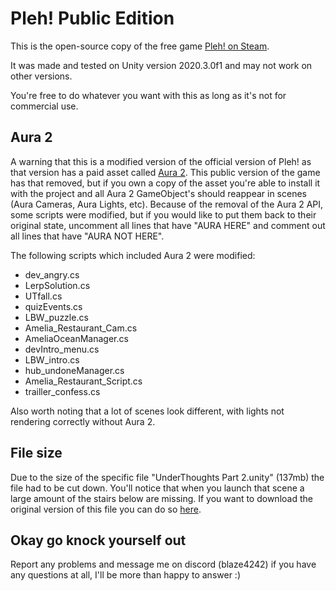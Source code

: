 # Pleh! Public Edition
 This is the open-source copy of the free game [Pleh! on Steam](https://store.steampowered.com/app/2191550/Pleh).

 It was made and tested on Unity version 2020.3.0f1 and may not work on other versions.
 
 You're free to do whatever you want with this as long as it's not for commercial use.

## Aura 2
 A warning that this is a modified version of the official version of Pleh! as that version has a paid asset called [Aura 2](https://assetstore.unity.com/packages/tools/particles-effects/aura-2-volumetric-lighting-fog-137148). This public version of the game has that removed, but if you own a copy of the asset you're able to install it with the project and all Aura 2 GameObject's should reappear in scenes (Aura Cameras, Aura Lights, etc). 
 Because of the removal of the Aura 2 API, some scripts were modified, but if you would like to put them back to their original state, uncomment all lines that have "AURA HERE" and comment out all lines that have "AURA NOT HERE".

 The following scripts which included Aura 2 were modified:
 - dev_angry.cs
 - LerpSolution.cs
 - UTfall.cs
 - quizEvents.cs
 - LBW_puzzle.cs
 - Amelia_Restaurant_Cam.cs
 - AmeliaOceanManager.cs
 - devIntro_menu.cs
 - LBW_intro.cs
 - hub_undoneManager.cs
 - Amelia_Restaurant_Script.cs
 - trailler_confess.cs

 Also worth noting that a lot of scenes look different, with lights not rendering correctly without Aura 2.

 ## File size
 Due to the size of the specific file "UnderThoughts Part 2.unity" (137mb) the file had to be cut down. You'll notice that when you launch that scene a large amount of the stairs below are missing. If you want to download the original version of this file you can do so [here](https://drive.google.com/file/d/1NU-_aRgIihtVoSFQKpIhOnhj-hPMx5FS/view?usp=sharing).

 ## Okay go knock yourself out
 Report any problems and message me on discord (blaze4242) if you have any questions at all, I'll be more than happy to answer :)
